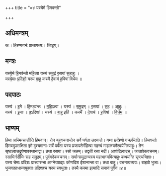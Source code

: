 +++
title = "०४ यस्येमे हिमवन्तो"

+++
## अधिमन्त्रम्
कः। हिरण्यगर्भः प्राजापत्यः। त्रिष्टुप्।

## मन्त्रः
यस्ये॒मे हि॒मव॑न्तो महि॒त्वा यस्य॑ समु॒द्रं र॒सया॑ स॒हाहुः ।  
यस्ये॒माः प्र॒दिशो॒ यस्य॑ बा॒हू कस्मै॑ दे॒वाय॑ ह॒विषा॑ विधेम ॥

## पदपाठः
यस्य॑ । इ॒मे । हि॒मऽव॑न्तः । म॒हि॒ऽत्वा । यस्य॑ । स॒मु॒द्रम् । र॒सया॑ । स॒ह । आ॒हुः ।  
यस्य॑ । इ॒माः । प्र॒ऽदिशः॑ । यस्य॑ । बा॒हू इति॑ । कस्मै॑ । दे॒वाय॑ । ह॒विषा॑ । वि॒धे॒म॒ ॥

## भाष्यम्
हिमा अस्मिन्सन्तीति हिमवान्। तेन बहुवचनान्तेन सर्वे पर्वता लक्ष्यन्ते। यथा छत्रिणो गच्छन्तिति। हिमवन्तो हिमवदुपलक्षिता इमे दृश्यमानाः सर्वे पर्वता यस्य प्रजापतेर्महित्वा महत्त्वं माहात्म्यमैश्वर्यमित्याहुः। तेन सृष्टत्वात्तद्रूपेणावस्थानाद्वा। तथा रसया। रसो जलम्। तद्वती रसा नदी। अर्शादित्वादच्। जातावेकवचनम्। रसाभिर्नदीभिः सह समुद्रम्। पूर्ववदेकवचनम्। सर्वान्समुद्रान्यस्य महाभाग्यमित्याहुः कथयन्ति सृष्त्यभिज्ञाः। यस्य चेमाः प्रदिशः प्राच्यारम्भा आग्नेय्याद्याः कोणदिश ईशानान्ता वा। तथा बाहू। वचनव्यत्ययः। बाहवो भुजाः। भुजवत्प्राधान्ययुक्ताः प्रदिशश्च यस्य स्वभुताः। तस्मै कस्मा इत्यादि समानं पूर्वेण॥४॥